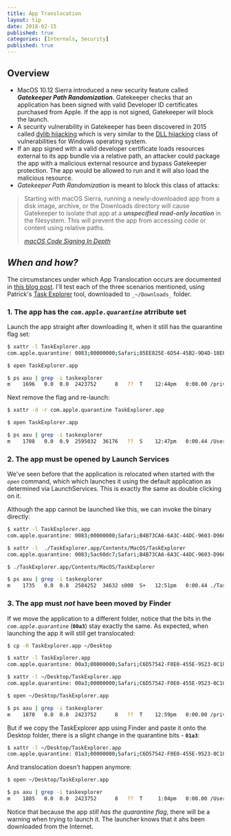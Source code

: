 ```yaml
---
title: App Translocation
layout: tip
date: 2018-02-15
published: true
categories: [Internals, Security]
published: true
---
```


## Overview

* MacOS 10.12 Sierra introduced a new security feature called **_Gatekeeper Path Randomization_**. Gatekeeper checks that an application has been signed with valid Developer ID certificates purchased from Apple. If the app is not signed, Gatekeeper will block the launch.
* A security vulnerability in Gatekeeper has been discovered in 2015 called [dylib hijacking](https://www.virusbulletin.com/virusbulletin/2015/03/dylib-hijacking-os-x) which is very similar to the [DLL hijacking](http://resources.infosecinstitute.com/dll-hijacking-attacks-revisited/#gref) class of vulnerabilities for Windows operating system. 
* If an app signed with a valid developer certificate loads resources external to its app bundle via a relative path, an attacker could package the app with a malicious external resource and bypass Gatekeeper protection. The app would be allowed to run and it will also load the malicious resource.
* *Gatekeeper Path Randomization* is meant to block this class of attacks:
<blockquote>
<p>Starting with macOS Sierra, running a newly-downloaded app from a disk image, archive, or the Downloads directory will cause Gatekeeper to isolate that app at a <i><b>unspecified read-only location</b></i> in the filesystem. This will prevent the app from accessing code or content using relative paths.
</p>
<cite><a target="_blank" href="https://developer.apple.com/library/content/technotes/tn2206/_index.html">macOS Code Signing In Depth</a></cite>
</blockquote>
  
## *When and how?*

The circumstances under which App Translocation occurs are documented in [this blog post](https://lapcatsoftware.com/articles/app-translocation.html). I'll test each of the three scenarios mentioned, using Patrick's [Task Explorer](https://objective-see.com/products/taskexplorer.html) tool, downloaded to ```_~/Downloads_``` folder.

### 1. The app has the _```com.apple.quarantine```_ atrribute set

Launch the app straight after downloading it, when it still has the quarantine flag set:

```bash
$ xattr -l TaskExplorer.app
com.apple.quarantine: 0083;00000000;Safari;85EE825E-6D54-45B2-9D4D-18EF536FE29F

$ open TaskExplorer.app

$ ps axu | grep -i taskexplorer
m    1696   0.0  0.0  2423752      8   ??  T    12:44pm   0:00.00 /private/var/folders/p0/[..]/T/AppTranslocation/[..]/d/TaskExplorer.app/Contents/MacOS/TaskExplorer -psn_0_438379
```

Next remove the flag and re-launch:

```bash
$ xattr -d -r com.apple.quarantine TaskExplorer.app

$ open TaskExplorer.app

$ ps axu | grep -i taskexplorer
m    1708   0.0  0.9  2595032  36176   ??  S    12:47pm   0:00.44 /Users/m/Downloads/TaskExplorer.app/Contents/MacOS/TaskExplorer
```

### 2. The app must be opened by Launch Services

We've seen before that the application is relocated when started with the _```open```_ command, which which launches it using the default application as determined via LaunchServices. This is exactly the same as double clicking on it.

Although the app cannot be launched like this, we can invoke the binary directly:

```bash
$ xattr -l TaskExplorer.app
com.apple.quarantine: 0083;00000000;Safari;B4B73CA6-6A3C-44DC-9603-D960BC5876D0

$ xattr -l  ./TaskExplorer.app/Contents/MacOS/TaskExplorer
com.apple.quarantine: 0083;5ac60dc7;Safari;B4B73CA6-6A3C-44DC-9603-D960BC5876D0

$ ./TaskExplorer.app/Contents/MacOS/TaskExplorer

$ ps axu | grep -i taskexplorer
m    1735   0.0  0.8  2584252  34632 s000  S+   12:51pm   0:00.44 ./TaskExplorer.app/Contents/MacOS/TaskExplorer
```

### 3. The app must *not* have been moved by Finder

If we move the application to a different folder, notice that the bits in the _```com.apple.quarantine```_ (**```00a3```**) stay exactly the same. As expected, when launching the app it will still get translocated:

```bash
$ cp -R TaskExplorer.app ~/Desktop

$ xattr -l TaskExplorer.app
com.apple.quarantine: 00a3;00000000;Safari;C6D57542-F0E0-455E-9523-0C183E54EA8E

$ xattr -l ~/Desktop/TaskExplorer.app
com.apple.quarantine: 00a3;00000000;Safari;C6D57542-F0E0-455E-9523-0C183E54EA8E

$ open ~/Desktop/TaskExplorer.app

$ ps axu | grep -i taskexplorer
m    1870   0.0  0.0  2423752      8   ??  T    12:59pm   0:00.00 /private/var/folders/p0/[..]/T/AppTranslocation/[..]/d/TaskExplorer.app/Contents/MacOS/TaskExplorer -psn_0_528513
```

But if we copy the TaskExplorer app using Finder and paste it onto the Desktop folder, there is a slight change in the quarantine bits - **```01a3```**:

```bash
$ xattr -l ~/Desktop/TaskExplorer.app
com.apple.quarantine: 01a3;00000000;Safari;C6D57542-F0E0-455E-9523-0C183E54EA8E
```

And translocation doesn't happen anymore:

```bash
$ open ~/Desktop/TaskExplorer.app

$ ps axu | grep -i taskexplorer
m    1885   0.0  0.0  2423752      8   ??  T     1:04pm   0:00.00 /Users/m/Desktop/TaskExplorer.app/Contents/MacOS/TaskExplorer -psn_0_536707
```

<div class="box-note">
Notice that because the app <i>still has the quarantine flag</i>, there will be a warning when trying to launch it. The launcher knows that it ahs been downloaded from the Internet.
</div>
